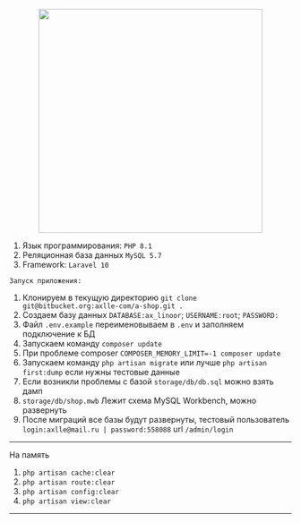 <p align="center"><a href="https://laravel.com" target="_blank"><img src="https://raw.githubusercontent.com/laravel/art/master/logo-lockup/5%20SVG/2%20CMYK/1%20Full%20Color/laravel-logolockup-cmyk-red.svg" width="400"></a></p>

1. Язык программирования: `PHP 8.1`
2. Реляционная база данных `MySQL 5.7`
3. Framework: `Laravel 10`
```
Запуск приложения:
```
1. Клонируем в текущую директорию `git clone git@bitbucket.org:axlle-com/a-shop.git .`
2. Создаем базу данных `DATABASE:ax_linoor`; `USERNAME:root`; `PASSWORD:`
3. Файл `.env.example` переименовываем в `.env` и заполняем подключение к БД
4. Запускаем команду `composer update`
5. При проблеме composer `COMPOSER_MEMORY_LIMIT=-1 composer update`
6. Запускаем команду `php artisan migrate` или лучше `php artisan first:dump` если нужны тестовые данные
7. Если возникли проблемы с базой `storage/db/db.sql` можно взять дамп
8. `storage/db/shop.mwb` Лежит схема MySQL Workbench, можно развернуть
9. После миграций все базы будут развернуты, тестовый пользователь `login:axlle@mail.ru | password:558088` url `/admin/login`

---
На память
1. `php artisan cache:clear`
2. `php artisan route:clear`
3. `php artisan config:clear`
4. `php artisan view:clear`
---

